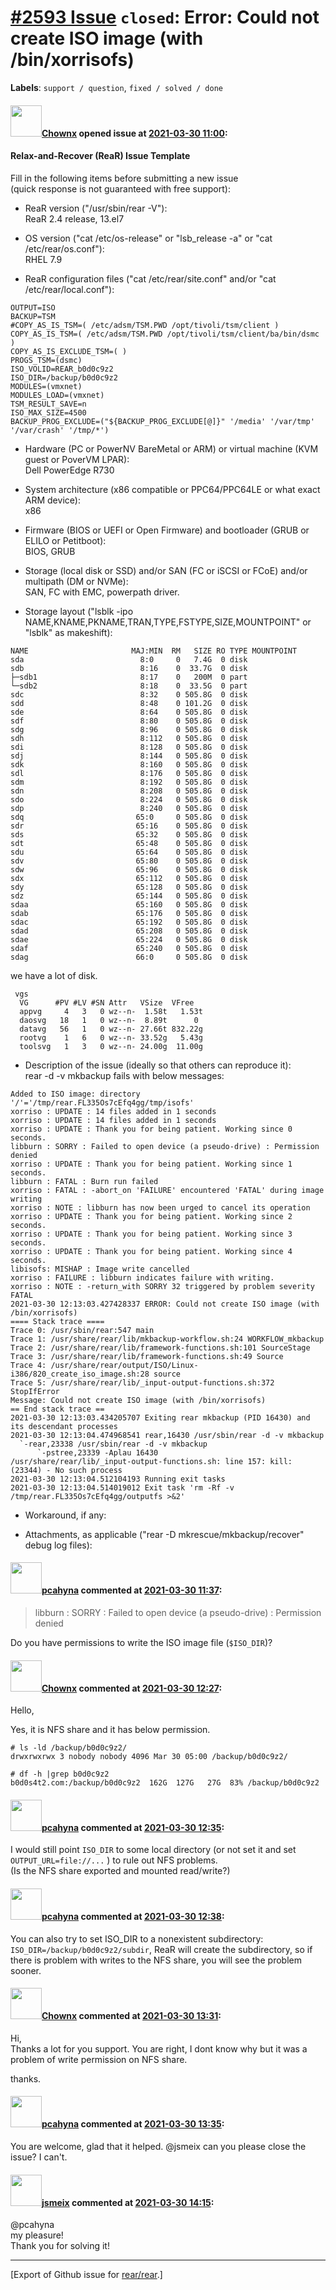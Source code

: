 [\#2593 Issue](https://github.com/rear/rear/issues/2593) `closed`: Error: Could not create ISO image (with /bin/xorrisofs)
==========================================================================================================================

**Labels**: `support / question`, `fixed / solved / done`

#### <img src="https://avatars.githubusercontent.com/u/81611616?v=4" width="50">[Chownx](https://github.com/Chownx) opened issue at [2021-03-30 11:00](https://github.com/rear/rear/issues/2593):

#### Relax-and-Recover (ReaR) Issue Template

Fill in the following items before submitting a new issue  
(quick response is not guaranteed with free support):

-   ReaR version ("/usr/sbin/rear -V"):  
    ReaR 2.4 release, 13.el7

-   OS version ("cat /etc/os-release" or "lsb\_release -a" or "cat
    /etc/rear/os.conf"):  
    RHEL 7.9

-   ReaR configuration files ("cat /etc/rear/site.conf" and/or "cat
    /etc/rear/local.conf"):

<!-- -->

    OUTPUT=ISO
    BACKUP=TSM
    #COPY_AS_IS_TSM=( /etc/adsm/TSM.PWD /opt/tivoli/tsm/client )
    COPY_AS_IS_TSM=( /etc/adsm/TSM.PWD /opt/tivoli/tsm/client/ba/bin/dsmc )
    COPY_AS_IS_EXCLUDE_TSM=( )
    PROGS_TSM=(dsmc)
    ISO_VOLID=REAR_b0d0c9z2
    ISO_DIR=/backup/b0d0c9z2
    MODULES=(vmxnet)
    MODULES_LOAD=(vmxnet)
    TSM_RESULT_SAVE=n
    ISO_MAX_SIZE=4500
    BACKUP_PROG_EXCLUDE=("${BACKUP_PROG_EXCLUDE[@]}" '/media' '/var/tmp' '/var/crash' '/tmp/*')

-   Hardware (PC or PowerNV BareMetal or ARM) or virtual machine (KVM
    guest or PoverVM LPAR):  
    Dell PowerEdge R730

-   System architecture (x86 compatible or PPC64/PPC64LE or what exact
    ARM device):  
    x86

-   Firmware (BIOS or UEFI or Open Firmware) and bootloader (GRUB or
    ELILO or Petitboot):  
    BIOS, GRUB

-   Storage (local disk or SSD) and/or SAN (FC or iSCSI or FCoE) and/or
    multipath (DM or NVMe):  
    SAN, FC with EMC, powerpath driver.

-   Storage layout ("lsblk -ipo
    NAME,KNAME,PKNAME,TRAN,TYPE,FSTYPE,SIZE,MOUNTPOINT" or "lsblk" as
    makeshift):

<!-- -->

    NAME                       MAJ:MIN  RM   SIZE RO TYPE MOUNTPOINT
    sda                          8:0     0   7.4G  0 disk
    sdb                          8:16    0  33.7G  0 disk
    ├─sdb1                       8:17    0   200M  0 part
    └─sdb2                       8:18    0  33.5G  0 part
    sdc                          8:32    0 505.8G  0 disk
    sdd                          8:48    0 101.2G  0 disk
    sde                          8:64    0 505.8G  0 disk
    sdf                          8:80    0 505.8G  0 disk
    sdg                          8:96    0 505.8G  0 disk
    sdh                          8:112   0 505.8G  0 disk
    sdi                          8:128   0 505.8G  0 disk
    sdj                          8:144   0 505.8G  0 disk
    sdk                          8:160   0 505.8G  0 disk
    sdl                          8:176   0 505.8G  0 disk
    sdm                          8:192   0 505.8G  0 disk
    sdn                          8:208   0 505.8G  0 disk
    sdo                          8:224   0 505.8G  0 disk
    sdp                          8:240   0 505.8G  0 disk
    sdq                         65:0     0 505.8G  0 disk
    sdr                         65:16    0 505.8G  0 disk
    sds                         65:32    0 505.8G  0 disk
    sdt                         65:48    0 505.8G  0 disk
    sdu                         65:64    0 505.8G  0 disk
    sdv                         65:80    0 505.8G  0 disk
    sdw                         65:96    0 505.8G  0 disk
    sdx                         65:112   0 505.8G  0 disk
    sdy                         65:128   0 505.8G  0 disk
    sdz                         65:144   0 505.8G  0 disk
    sdaa                        65:160   0 505.8G  0 disk
    sdab                        65:176   0 505.8G  0 disk
    sdac                        65:192   0 505.8G  0 disk
    sdad                        65:208   0 505.8G  0 disk
    sdae                        65:224   0 505.8G  0 disk
    sdaf                        65:240   0 505.8G  0 disk
    sdag                        66:0     0 505.8G  0 disk

we have a lot of disk.

     vgs
      VG      #PV #LV #SN Attr   VSize  VFree
      appvg     4   3   0 wz--n-  1.58t   1.53t
      daosvg   18   1   0 wz--n-  8.89t      0
      datavg   56   1   0 wz--n- 27.66t 832.22g
      rootvg    1   6   0 wz--n- 33.52g   5.43g
      toolsvg   1   3   0 wz--n- 24.00g  11.00g

-   Description of the issue (ideally so that others can reproduce
    it):  
    rear -d -v mkbackup fails with below messages:

<!-- -->

    Added to ISO image: directory '/'='/tmp/rear.FL335Os7cEfq4gg/tmp/isofs'
    xorriso : UPDATE : 14 files added in 1 seconds
    xorriso : UPDATE : 14 files added in 1 seconds
    xorriso : UPDATE : Thank you for being patient. Working since 0 seconds.
    libburn : SORRY : Failed to open device (a pseudo-drive) : Permission denied
    xorriso : UPDATE : Thank you for being patient. Working since 1 seconds.
    libburn : FATAL : Burn run failed
    xorriso : FATAL : -abort_on 'FAILURE' encountered 'FATAL' during image writing
    xorriso : NOTE : libburn has now been urged to cancel its operation
    xorriso : UPDATE : Thank you for being patient. Working since 2 seconds.
    xorriso : UPDATE : Thank you for being patient. Working since 3 seconds.
    xorriso : UPDATE : Thank you for being patient. Working since 4 seconds.
    libisofs: MISHAP : Image write cancelled
    xorriso : FAILURE : libburn indicates failure with writing.
    xorriso : NOTE : -return_with SORRY 32 triggered by problem severity FATAL
    2021-03-30 12:13:03.427428337 ERROR: Could not create ISO image (with /bin/xorrisofs)
    ==== Stack trace ====
    Trace 0: /usr/sbin/rear:547 main
    Trace 1: /usr/share/rear/lib/mkbackup-workflow.sh:24 WORKFLOW_mkbackup
    Trace 2: /usr/share/rear/lib/framework-functions.sh:101 SourceStage
    Trace 3: /usr/share/rear/lib/framework-functions.sh:49 Source
    Trace 4: /usr/share/rear/output/ISO/Linux-i386/820_create_iso_image.sh:28 source
    Trace 5: /usr/share/rear/lib/_input-output-functions.sh:372 StopIfError
    Message: Could not create ISO image (with /bin/xorrisofs)
    == End stack trace ==
    2021-03-30 12:13:03.434205707 Exiting rear mkbackup (PID 16430) and its descendant processes
    2021-03-30 12:13:04.474968541 rear,16430 /usr/sbin/rear -d -v mkbackup
      `-rear,23338 /usr/sbin/rear -d -v mkbackup
          `-pstree,23339 -Aplau 16430
    /usr/share/rear/lib/_input-output-functions.sh: line 157: kill: (23344) - No such process
    2021-03-30 12:13:04.512104193 Running exit tasks
    2021-03-30 12:13:04.514019012 Exit task 'rm -Rf -v /tmp/rear.FL335Os7cEfq4gg/outputfs >&2'

-   Workaround, if any:

-   Attachments, as applicable ("rear -D mkrescue/mkbackup/recover"
    debug log files):

#### <img src="https://avatars.githubusercontent.com/u/26300485?u=9105d243bc9f7ade463a3e52e8dd13fa67837158&v=4" width="50">[pcahyna](https://github.com/pcahyna) commented at [2021-03-30 11:37](https://github.com/rear/rear/issues/2593#issuecomment-810150004):

> libburn : SORRY : Failed to open device (a pseudo-drive) : Permission
> denied

Do you have permissions to write the ISO image file (`$ISO_DIR`)?

#### <img src="https://avatars.githubusercontent.com/u/81611616?v=4" width="50">[Chownx](https://github.com/Chownx) commented at [2021-03-30 12:27](https://github.com/rear/rear/issues/2593#issuecomment-810180374):

Hello,

Yes, it is NFS share and it has below permission.

    # ls -ld /backup/b0d0c9z2/
    drwxrwxrwx 3 nobody nobody 4096 Mar 30 05:00 /backup/b0d0c9z2/

    # df -h |grep b0d0c9z2
    b0d0s4t2.com:/backup/b0d0c9z2  162G  127G   27G  83% /backup/b0d0c9z2

#### <img src="https://avatars.githubusercontent.com/u/26300485?u=9105d243bc9f7ade463a3e52e8dd13fa67837158&v=4" width="50">[pcahyna](https://github.com/pcahyna) commented at [2021-03-30 12:35](https://github.com/rear/rear/issues/2593#issuecomment-810188207):

I would still point `ISO_DIR` to some local directory (or not set it and
set `OUTPUT_URL=file://...` ) to rule out NFS problems.  
(Is the NFS share exported and mounted read/write?)

#### <img src="https://avatars.githubusercontent.com/u/26300485?u=9105d243bc9f7ade463a3e52e8dd13fa67837158&v=4" width="50">[pcahyna](https://github.com/pcahyna) commented at [2021-03-30 12:38](https://github.com/rear/rear/issues/2593#issuecomment-810191228):

You can also try to set ISO\_DIR to a nonexistent subdirectory:
`ISO_DIR=/backup/b0d0c9z2/subdir`, ReaR will create the subdirectory, so
if there is problem with writes to the NFS share, you will see the
problem sooner.

#### <img src="https://avatars.githubusercontent.com/u/81611616?v=4" width="50">[Chownx](https://github.com/Chownx) commented at [2021-03-30 13:31](https://github.com/rear/rear/issues/2593#issuecomment-810246262):

Hi,  
Thanks a lot for you support. You are right, I dont know why but it was
a problem of write permission on NFS share.

thanks.

#### <img src="https://avatars.githubusercontent.com/u/26300485?u=9105d243bc9f7ade463a3e52e8dd13fa67837158&v=4" width="50">[pcahyna](https://github.com/pcahyna) commented at [2021-03-30 13:35](https://github.com/rear/rear/issues/2593#issuecomment-810250627):

You are welcome, glad that it helped. @jsmeix can you please close the
issue? I can't.

#### <img src="https://avatars.githubusercontent.com/u/1788608?u=925fc54e2ce01551392622446ece427f51e2f0ce&v=4" width="50">[jsmeix](https://github.com/jsmeix) commented at [2021-03-30 14:15](https://github.com/rear/rear/issues/2593#issuecomment-810295581):

@pcahyna  
my pleasure!  
Thank you for solving it!

------------------------------------------------------------------------

\[Export of Github issue for
[rear/rear](https://github.com/rear/rear).\]
